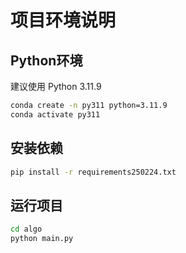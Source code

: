 # 项目环境说明

## Python环境

建议使用 Python 3.11.9

```bash
conda create -n py311 python=3.11.9
conda activate py311
```

## 安装依赖

```bash
pip install -r requirements250224.txt
```

## 运行项目

```bash
cd algo
python main.py
```